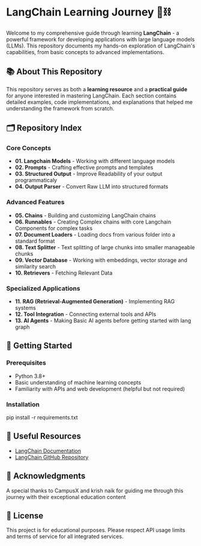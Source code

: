 # LangChain Learning Journey 🦜⛓️

Welcome to my comprehensive guide through learning **LangChain** - a powerful framework for developing applications with large language models (LLMs). This repository documents my hands-on exploration of LangChain's capabilities, from basic concepts to advanced implementations.

## 📚 About This Repository

This repository serves as both a **learning resource** and a **practical guide** for anyone interested in mastering LangChain. Each section contains detailed examples, code implementations, and explanations that helped me understanding the framework from scratch.


## 🗂️ Repository Index

### **Core Concepts**
- **01. Langchain Models** - Working with different language models
- **02. Prompts** - Crafting effective prompts and templates
- **03. Structured Output** - Improve Readability of your output programmaticaly
- **04. Output Parser** - Convert Raw LLM into structured formats

### **Advanced Features**
- **05. Chains** - Building and customizing LangChain chains
- **06. Runnables** - Creating Complex chains with core Langchain Components for complex tasks
- **07. Document Loaders** - Loading docs from various folder into a standard format
- **08. Text Splitter** - Text splitting of large chunks into smaller manageable chunks
- **09. Vector Database** - Working with embeddings, vector storage and similarity search
- **10. Retrievers** - Fetching Relevant Data
  
### **Specialized Applications**

- **11. RAG (Retrieval-Augmented Generation)** - Implementing RAG systems
- **12. Tool Integration** - Connecting external tools and APIs
- **13. AI Agents** - Making Basic AI agents before getting started with lang graph
 
## 🚀 Getting Started

### Prerequisites
- Python 3.8+
- Basic understanding of machine learning concepts
- Familiarity with APIs and web development (helpful but not required)

### Installation
pip install -r requirements.txt

## 🔗 Useful Resources

- [LangChain Documentation](https://docs.langchain.com/)
- [LangChain GitHub Repository](https://github.com/langchain-ai/langchain)

## 🙏 Acknowledgments
A special thanks to CampusX and krish naik for guiding me through this journey with their exceptional education content

## 📄 License

This project is for educational purposes. Please respect API usage limits and terms of service for all integrated services.
